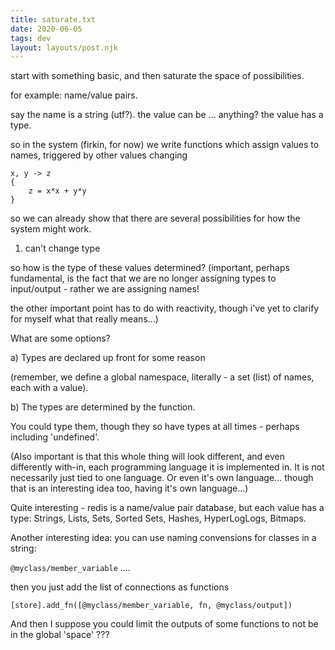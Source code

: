 ```yaml
---
title: saturate.txt
date: 2020-06-05
tags: dev
layout: layouts/post.njk
---
```


start with something basic, and then saturate the space of possibilities.

for example: name/value pairs.

say the name is a string (utf?).
the value can be ... anything?
the value has a type.

so in the system (firkin, for now)
we write functions which assign values
to names, triggered by other values
changing

```
x, y -> z
{
	z = x*x + y*y
}
```

so we can already show that there are several
possibilities for how the system might work.

1. can't change type

so how is the type of these values determined?
(important, perhaps fundamental, is the fact
that we are no longer assigning types to
input/output - rather we are assigning names!

the other important point has to do with reactivity,
though i've yet to clarify for myself what that
really means...)

What are some options?

a) Types are declared up front for some reason

(remember, we define a global namespace, literally -
a set (list) of names, each with a value).

b) The types are determined by the function.

You could type them, though they so have types
at all times - perhaps including 'undefined'.

(Also important is that this whole thing will look
different, and even differently with-in, each
programming language it is implemented in.
It is not necessarily just tied to one language.
Or even it's own language... though that is
an interesting idea too, having it's own language...)

Quite interesting - redis is a name/value pair
database, but each value has a type:
Strings, Lists, Sets, Sorted Sets, Hashes, HyperLogLogs, Bitmaps.

Another interesting idea: you can use naming
convensions for classes in a string:

`@myclass/member_variable` ....

then you just add the list of connections as functions

```
[store].add_fn([@myclass/member_variable, fn, @myclass/output])
```
And then I suppose you could limit the outputs of some functions
to not be in the global 'space' ???

